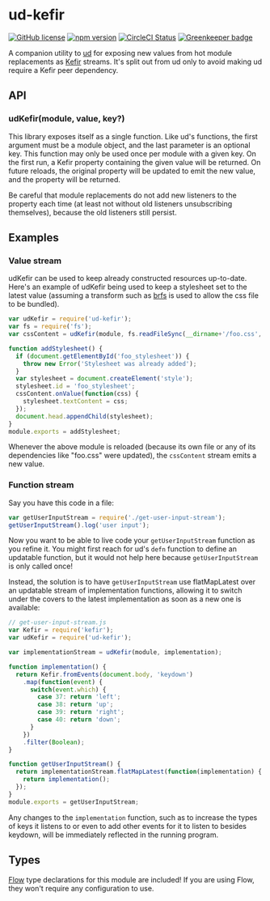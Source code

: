 # ud-kefir

[![GitHub license](https://img.shields.io/badge/license-MIT-blue.svg)](https://github.com/AgentME/ud-kefir/blob/master/LICENSE.txt) [![npm version](https://img.shields.io/npm/v/ud-kefir.svg?style=flat)](https://www.npmjs.com/package/ud-kefir) [![CircleCI Status](https://circleci.com/gh/AgentME/ud-kefir.svg?style=shield)](https://circleci.com/gh/AgentME/ud-kefir) [![Greenkeeper badge](https://badges.greenkeeper.io/AgentME/ud-kefir.svg)](https://greenkeeper.io/)

A companion utility to [ud](https://github.com/AgentME/ud) for exposing new
values from hot module replacements as
[Kefir](https://rpominov.github.io/kefir/) streams. It's split out from ud only
to avoid making ud require a Kefir peer dependency.

## API

### udKefir(module, value, key?)

This library exposes itself as a single function. Like ud's functions, the
first argument must be a module object, and the last parameter is an optional
key. This function may only be used once per module with a given key. On the
first run, a Kefir property containing the given value will be returned. On
future reloads, the original property will be updated to emit the new value,
and the property will be returned.

Be careful that module replacements do not add new listeners to the property
each time (at least not without old listeners unsubscribing themselves),
because the old listeners still persist.

## Examples

### Value stream

udKefir can be used to keep already constructed resources up-to-date. Here's
an example of udKefir being used to keep a stylesheet set to the latest value
(assuming a transform such as [brfs](https://github.com/substack/brfs) is used
to allow the css file to be bundled).

```javascript
var udKefir = require('ud-kefir');
var fs = require('fs');
var cssContent = udKefir(module, fs.readFileSync(__dirname+'/foo.css', 'utf8'));

function addStylesheet() {
  if (document.getElementById('foo_stylesheet')) {
    throw new Error('Stylesheet was already added');
  }
  var stylesheet = document.createElement('style');
  stylesheet.id = 'foo_stylesheet';
  cssContent.onValue(function(css) {
    stylesheet.textContent = css;
  });
  document.head.appendChild(stylesheet);
}
module.exports = addStylesheet;
```

Whenever the above module is reloaded (because its own file or any of its
dependencies like "foo.css" were updated), the `cssContent` stream emits a new
value.

### Function stream

Say you have this code in a file:

```javascript
var getUserInputStream = require('./get-user-input-stream');
getUserInputStream().log('user input');
```

Now you want to be able to live code your `getUserInputStream` function as you
refine it. You might first reach for ud's `defn` function to define an
updatable function, but it would not help here because `getUserInputStream` is
only called once!

Instead, the solution is to have `getUserInputStream` use flatMapLatest over an
updatable stream of implementation functions, allowing it to switch under the
covers to the latest implementation as soon as a new one is available:

```javascript
// get-user-input-stream.js
var Kefir = require('kefir');
var udKefir = require('ud-kefir');

var implementationStream = udKefir(module, implementation);

function implementation() {
  return Kefir.fromEvents(document.body, 'keydown')
    .map(function(event) {
      switch(event.which) {
        case 37: return 'left';
        case 38: return 'up';
        case 39: return 'right';
        case 40: return 'down';
      }
    })
    .filter(Boolean);
}

function getUserInputStream() {
  return implementationStream.flatMapLatest(function(implementation) {
    return implementation();
  });
}
module.exports = getUserInputStream;
```

Any changes to the `implementation` function, such as to increase the types of
keys it listens to or even to add other events for it to listen to besides
keydown, will be immediately reflected in the running program.

## Types

[Flow](https://flowtype.org/) type declarations for this module are included!
If you are using Flow, they won't require any configuration to use.
